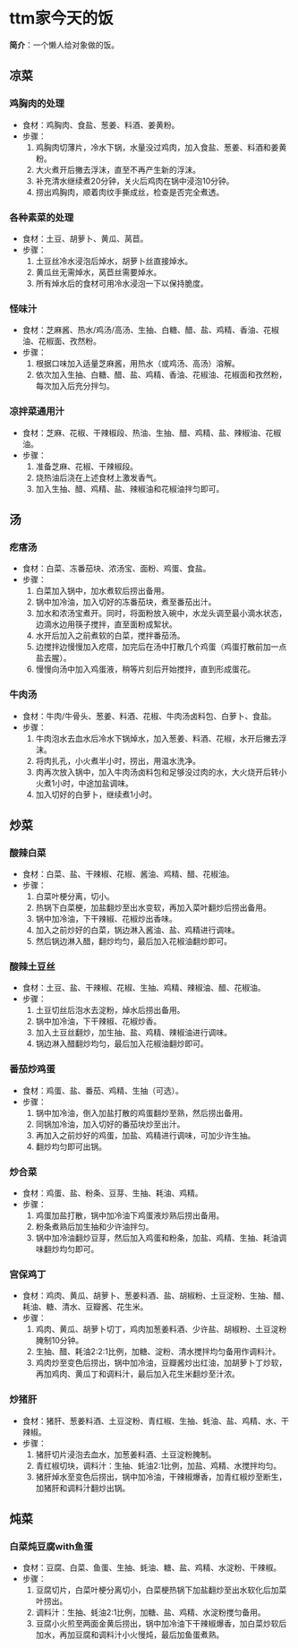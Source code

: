 # ttm家今天的饭

**简介**：一个懒人给对象做的饭。

## 凉菜

### 鸡胸肉的处理
- 食材：鸡胸肉、食盐、葱姜、料酒、姜黄粉。
- 步骤：
  1. 鸡胸肉切薄片，冷水下锅，水量没过鸡肉，加入食盐、葱姜、料酒和姜黄粉。
  2. 大火煮开后撇去浮沫，直至不再产生新的浮沫。
  3. 补充清水继续煮20分钟，关火后鸡肉在锅中浸泡10分钟。
  4. 捞出鸡胸肉，顺着肉纹手撕成丝，检查是否完全煮透。

### 各种素菜的处理
- 食材：土豆、胡萝卜、黄瓜、莴苣。
- 步骤：
  1. 土豆丝冷水浸泡后焯水，胡萝卜丝直接焯水。
  2. 黄瓜丝无需焯水，莴苣丝需要焯水。
  3. 所有焯水后的食材可用冷水浸泡一下以保持脆度。

### 怪味汁
- 食材：芝麻酱、热水/鸡汤/高汤、生抽、白糖、醋、盐、鸡精、香油、花椒油、花椒面、孜然粉。
- 步骤：
  1. 根据口味加入适量芝麻酱，用热水（或鸡汤、高汤）溶解。
  2. 依次加入生抽、白糖、醋、盐、鸡精、香油、花椒油、花椒面和孜然粉，每次加入后充分拌匀。

### 凉拌菜通用汁
- 食材：芝麻、花椒、干辣椒段、热油、生抽、醋、鸡精、盐、辣椒油、花椒油。
- 步骤：
  1. 准备芝麻、花椒、干辣椒段。
  2. 烧热油后浇在上述食材上激发香气。
  3. 加入生抽、醋、鸡精、盐、辣椒油和花椒油拌匀即可。
## 汤

### 疙瘩汤
- 食材：白菜、冻番茄块、浓汤宝、面粉、鸡蛋、食盐。
- 步骤：
  1. 白菜加入锅中，加水煮软后捞出备用。
  2. 锅中加冷油，加入切好的冻番茄块，煮至番茄出汁。
  3. 加水和浓汤宝煮开。同时，将面粉放入碗中，水龙头调至最小滴水状态，边滴水边用筷子搅拌，直至面粉成絮状。
  4. 水开后加入之前煮软的白菜，搅拌番茄汤。
  5. 边搅拌边慢慢加入疙瘩，加完后在汤中打散几个鸡蛋（鸡蛋打散前加一点盐去腥）。
  6. 慢慢向汤中加入鸡蛋液，稍等片刻后开始搅拌，直到形成蛋花。

### 牛肉汤
- 食材：牛肉/牛骨头、葱姜、料酒、花椒、牛肉汤卤料包、白萝卜、食盐。
- 步骤：
  1. 牛肉泡水去血水后冷水下锅焯水，加入葱姜、料酒、花椒，水开后撇去浮沫。
  2. 将肉扎孔，小火煮半小时，捞出，用温水洗净。
  3. 肉再次放入锅中，加入牛肉汤卤料包和足够没过肉的水，大火烧开后转小火煮1小时，中途加盐调味。
  4. 加入切好的白萝卜，继续煮1小时。

## 炒菜

### 酸辣白菜
- 食材：白菜、盐、干辣椒、花椒、酱油、鸡精、醋、花椒油。
- 步骤：
  1. 白菜叶梗分离，切小。
  2. 热锅下白菜梗，加盐翻炒至出水变软，再加入菜叶翻炒后捞出备用。
  3. 锅中加冷油，下干辣椒、花椒炒出香味。
  4. 加入之前炒好的白菜，锅边淋入酱油、盐、鸡精进行调味。
  5. 然后锅边淋入醋，翻炒均匀，最后加入花椒油翻炒即可。

### 酸辣土豆丝
- 食材：土豆、盐、干辣椒、花椒、生抽、鸡精、辣椒油、醋、花椒油。
- 步骤：
  1. 土豆切丝后泡水去淀粉，焯水后捞出备用。
  2. 锅中加冷油，下干辣椒、花椒炒香。
  3. 加入土豆丝翻炒，加生抽、盐、鸡精、辣椒油进行调味。
  4. 锅边淋入醋翻炒均匀，最后加入花椒油翻炒即可。

### 番茄炒鸡蛋
- 食材：鸡蛋、盐、番茄、鸡精、生抽（可选）。
- 步骤：
  1. 锅中加冷油，倒入加盐打散的鸡蛋翻炒至熟，然后捞出备用。
  2. 同锅加冷油，加入切好的番茄块炒至出汁。
  3. 再加入之前炒好的鸡蛋，加盐、鸡精进行调味，可加少许生抽。
  4. 翻炒均匀即可出锅。

### 炒合菜
- 食材：鸡蛋、盐、粉条、豆芽、生抽、耗油、鸡精。
- 步骤：
  1. 鸡蛋加盐打散，锅中加冷油下鸡蛋液炒熟后捞出备用。
  2. 粉条煮熟后加生抽和少许油拌匀。
  3. 锅中加冷油翻炒豆芽，然后加入鸡蛋和粉条，加盐、鸡精、生抽、耗油调味翻炒均匀即可。

### 宫保鸡丁
- 食材：鸡肉、黄瓜、胡萝卜、葱姜料酒、盐、胡椒粉、土豆淀粉、生抽、醋、耗油、糖、清水、豆瓣酱、花生米。
- 步骤：
  1. 鸡肉、黄瓜、胡萝卜切丁，鸡肉加葱姜料酒、少许盐、胡椒粉、土豆淀粉腌制10分钟。
  2. 生抽、醋、耗油2:2:1比例，加糖、淀粉、清水搅拌均匀备用作调料汁。
  3. 鸡肉炒至变色后捞出，锅中加冷油，豆瓣酱炒出红油，加胡萝卜丁炒软，再加鸡肉、黄瓜丁和调料汁，最后加入花生米翻炒至汁浓。

### 炒猪肝
- 食材：猪肝、葱姜料酒、土豆淀粉、青红椒、生抽、蚝油、盐、鸡精、水、干辣椒。
- 步骤：
  1. 猪肝切片浸泡去血水，加葱姜料酒、土豆淀粉腌制。
  2. 青红椒切块，调料汁：生抽、蚝油2:1比例，加盐、鸡精、水搅拌均匀。
  3. 猪肝焯水至变色后捞出，锅中加冷油，干辣椒爆香，加青红椒炒至断生，加猪肝和调料汁翻炒出锅。

## 炖菜

### 白菜炖豆腐with鱼蛋
- 食材：豆腐、白菜、鱼蛋、生抽、蚝油、糖、盐、鸡精、水淀粉、干辣椒。
- 步骤：
  1. 豆腐切片，白菜叶梗分离切小，白菜梗热锅下加盐翻炒至出水软化后加菜叶捞出。
  2. 调料汁：生抽、蚝油2:1比例，加糖、盐、鸡精、水淀粉搅匀备用。
  3. 豆腐小火煎至两面金黄后捞出，锅中加冷油下干辣椒爆香，加白菜炒软后加水，再加豆腐和调料汁小火慢炖，最后加鱼蛋煮熟。
